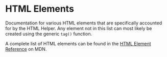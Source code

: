 # HTML Elements

Documentation for various HTML elements that are specifically accounted for by the HTML Helper. Any element not in this list can most likely be created using the generic `tag()` function.

A complete list of HTML elements can be found in the [HTML Element Reference](https://developer.mozilla.org/en-US/docs/Web/HTML/Element) on MDN.